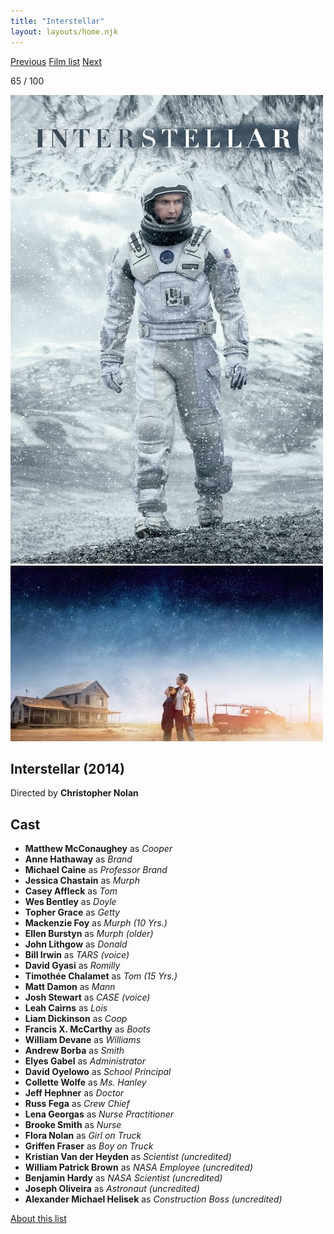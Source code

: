 ```yaml
---
title: "Interstellar"
layout: layouts/home.njk
---
```


<nav class="films">
  <a class="prev" href="../mr-turner">Previous</a>
  <a href="../">Film list</a>
  <a class="next" href="../the-handmaiden">Next</a>
</nav>

<p>65 / 100</p>

<article class="film">
  <img class="poster" src="../films/posters/interstellar.jpg" alt="">
  <img class="backdrop" src="../films/backdrops/interstellar.jpg" alt="">

  <h1>Interstellar (2014)</h1>

  <p class="director">
    Directed by <strong>Christopher Nolan</strong>
  </p>


  <h2>
    Cast
  </h2>
  <ul>
    <li><strong>Matthew McConaughey</strong> as <em>Cooper</em></li>
<li><strong>Anne Hathaway</strong> as <em>Brand</em></li>
<li><strong>Michael Caine</strong> as <em>Professor Brand</em></li>
<li><strong>Jessica Chastain</strong> as <em>Murph</em></li>
<li><strong>Casey Affleck</strong> as <em>Tom</em></li>
<li><strong>Wes Bentley</strong> as <em>Doyle</em></li>
<li><strong>Topher Grace</strong> as <em>Getty</em></li>
<li><strong>Mackenzie Foy</strong> as <em>Murph (10 Yrs.)</em></li>
<li><strong>Ellen Burstyn</strong> as <em>Murph (older)</em></li>
<li><strong>John Lithgow</strong> as <em>Donald</em></li>
<li><strong>Bill Irwin</strong> as <em>TARS (voice)</em></li>
<li><strong>David Gyasi</strong> as <em>Romilly</em></li>
<li><strong>Timothée Chalamet</strong> as <em>Tom (15 Yrs.)</em></li>
<li><strong>Matt Damon</strong> as <em>Mann</em></li>
<li><strong>Josh Stewart</strong> as <em>CASE (voice)</em></li>
<li><strong>Leah Cairns</strong> as <em>Lois</em></li>
<li><strong>Liam Dickinson</strong> as <em>Coop</em></li>
<li><strong>Francis X. McCarthy</strong> as <em>Boots</em></li>
<li><strong>William Devane</strong> as <em>Williams</em></li>
<li><strong>Andrew Borba</strong> as <em>Smith</em></li>
<li><strong>Elyes Gabel</strong> as <em>Administrator</em></li>
<li><strong>David Oyelowo</strong> as <em>School Principal</em></li>
<li><strong>Collette Wolfe</strong> as <em>Ms. Hanley</em></li>
<li><strong>Jeff Hephner</strong> as <em>Doctor</em></li>
<li><strong>Russ Fega</strong> as <em>Crew Chief</em></li>
<li><strong>Lena Georgas</strong> as <em>Nurse Practitioner</em></li>
<li><strong>Brooke Smith</strong> as <em>Nurse</em></li>
<li><strong>Flora Nolan</strong> as <em>Girl on Truck</em></li>
<li><strong>Griffen Fraser</strong> as <em>Boy on Truck</em></li>
<li><strong>Kristian Van der Heyden</strong> as <em>Scientist (uncredited)</em></li>
<li><strong>William Patrick Brown</strong> as <em>NASA Employee (uncredited)</em></li>
<li><strong>Benjamin Hardy</strong> as <em>NASA Scientist (uncredited)</em></li>
<li><strong>Joseph Oliveira</strong> as <em>Astronaut (uncredited)</em></li>
<li><strong>Alexander Michael Helisek</strong> as <em>Construction Boss (uncredited)</em></li>
  </ul>
</article>
<footer>
  <a href="../about">About this list</a>
</footer>

